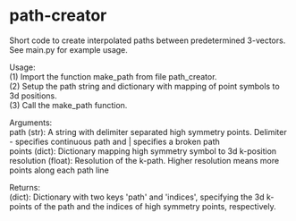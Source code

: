 # path-creator
Short code to create interpolated paths between predetermined 3-vectors. See main.py for example usage.  
  
Usage:  
(1) Import the function make_path from file path_creator.  
(2) Setup the path string and dictionary with mapping of point symbols to 3d positions.  
(3) Call the make_path function.  

  Arguments:  
    path (str): A string with delimiter separated high symmetry points. Delimiter - specifies continuous path and | specifies a broken path  
    points (dict): Dictionary mapping high symmetry symbol to 3d k-position  
    resolution (float): Resolution of the k-path. Higher resolution means more points along each path line  
  
  Returns:  
    (dict): Dictionary with two keys 'path' and 'indices', specifying the 3d k-points of the path and the indices of high symmetry points, respectively.  

